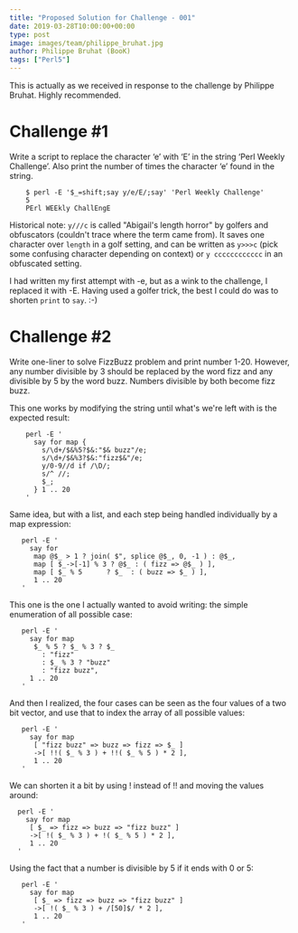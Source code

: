 ```yaml
---
title: "Proposed Solution for Challenge - 001"
date: 2019-03-28T10:00:00+00:00
type: post
image: images/team/philippe_bruhat.jpg
author: Philippe Bruhat (BooK)
tags: ["Perl5"]
---
```

This is actually as we received in response to the challenge by Philippe Bruhat. Highly recommended.

# Challenge #1

Write a script to replace the character ‘e’ with ‘E’ in the string ‘Perl Weekly Challenge’. Also print the number of times the character ‘e’ found in the string.

```
    $ perl -E '$_=shift;say y/e/E/;say' 'Perl Weekly Challenge'
    5
    PErl WEEkly ChallEngE
```

Historical note: `y///c` is called "Abigail's length horror" by golfers and obfuscators (couldn't trace where the term came from). It saves one character over `length` in a golf setting, and can be written as `y>>>c` (pick some confusing character depending on context) or `y cccccccccccc` in an obfuscated setting.

I had written my first attempt with -e, but as a wink to the challenge, I replaced it with -E. Having used a golfer trick, the best I could do was to shorten `print` to `say`. :-)

# Challenge #2

Write one-liner to solve FizzBuzz problem and print number 1-20. However, any number divisible by 3 should be replaced by the word fizz and any divisible by 5 by the word buzz. Numbers divisible by both become fizz buzz.

This one works by modifying the string until what's we're left with is the expected result:

```
    perl -E '
      say for map {
        s/\d+/$&%5?$&:"$& buzz"/e;
        s/\d+/$&%3?$&:"fizz$&"/e;
        y/0-9//d if /\D/;
        s/^ //;
        $_;
      } 1 .. 20
    '
```

Same idea, but with a list, and each step being handled individually by a map expression:

```
   perl -E '
     say for
      map @$_ > 1 ? join( $", splice @$_, 0, -1 ) : @$_,
      map [ $_->[-1] % 3 ? @$_ : ( fizz => @$_ ) ],
      map [ $_ % 5      ? $_  : ( buzz => $_ ) ],
      1 .. 20
   '
```

This one is the one I actually wanted to avoid writing: the simple enumeration of all possible case:

```
   perl -E '
     say for map
      $_ % 5 ? $_ % 3 ? $_
        : "fizz"
        : $_ % 3 ? "buzz"
        : "fizz buzz",
     1 .. 20
   '
```

And then I realized, the four cases can be seen as the four values of a two bit vector, and use that to index the array of all possible values:

```
   perl -E '
     say for map
      [ "fizz buzz" => buzz => fizz => $_ ]
      ->[ !!( $_ % 3 ) + !!( $_ % 5 ) * 2 ],
      1 .. 20
   '
```

We can shorten it a bit by using ! instead of !! and moving the values around:

```
  perl -E '
    say for map
     [ $_ => fizz => buzz => "fizz buzz" ]
     ->[ !( $_ % 3 ) + !( $_ % 5 ) * 2 ],
     1 .. 20
  '
```

Using the fact that a number is divisible by 5 if it ends with 0 or 5:

```
   perl -E '
     say for map
      [ $_ => fizz => buzz => "fizz buzz" ]
      ->[ !( $_ % 3 ) + /[50]$/ * 2 ],
      1 .. 20
   '
```
